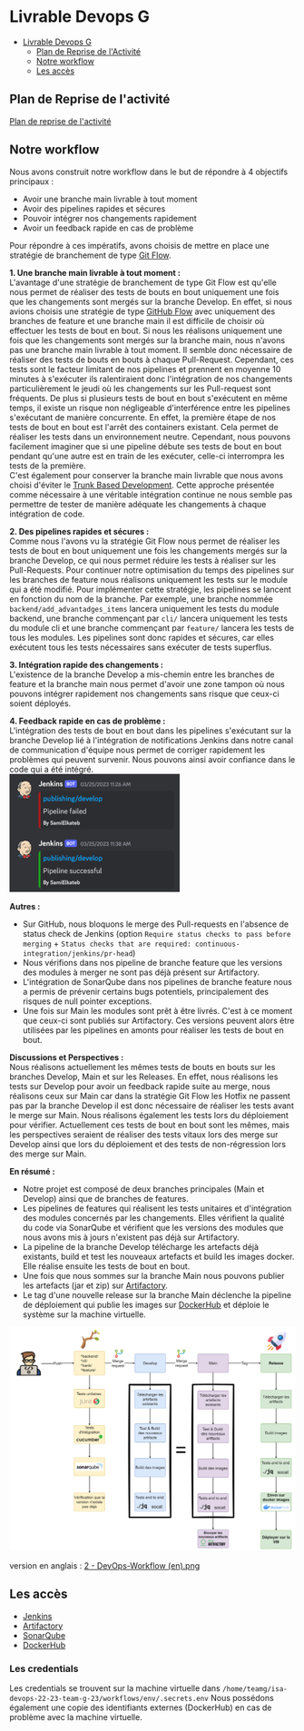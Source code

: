 # Livrable Devops G

- [Livrable Devops G](#livrable-devops-g)
  - [Plan de Reprise de l'Activité](#plan-de-reprise-de-lactivité)
  - [Notre workflow](#notre-workflow)
  - [Les accès](#les-accès)

## Plan de Reprise de l'activité

[Plan de reprise de l'activité](./devops/PRA/PRA.md)

## Notre workflow

Nous avons construit notre workflow dans le but de répondre à 4 objectifs principaux :

- Avoir une branche main livrable à tout moment
- Avoir des pipelines rapides et sécures
- Pouvoir intégrer nos changements rapidement
- Avoir un feedback rapide en cas de problème

Pour répondre à ces impératifs, avons choisis de mettre en place une stratégie de branchement de type [Git Flow](https://nvie.com/posts/a-successful-git-branching-model/).

  **1. Une branche main livrable à tout moment :**  
L'avantage d'une stratégie de branchement de type Git Flow est qu'elle nous permet de réaliser des tests de bouts en bout uniquement une fois que les changements sont mergés sur la branche Develop.
En effet, si nous avions choisis une stratégie de type [GitHub Flow](https://docs.github.com/en/get-started/quickstart/github-flow) avec uniquement des branches de feature et une branche main
il est difficile de choisir où effectuer les tests de bout en bout.
Si nous les réalisons uniquement une fois que les changements sont mergés sur la branche main, nous n'avons pas une branche main livrable à tout moment.
Il semble donc nécessaire de réaliser des tests de bouts en bouts à chaque Pull-Request.
Cependant, ces tests sont le facteur limitant de nos pipelines et prennent en moyenne 10 minutes à s'exécuter
ils ralentiraient donc l'intégration de nos changements particulièrement le jeudi où les changements sur les Pull-request sont fréquents.
De plus si plusieurs tests de bout en bout s'exécutent en même temps, il existe un risque non négligeable d'interférence entre les pipelines s'exécutant de manière concurrente.
En effet, la première étape de nos tests de bout en bout est l'arrêt des containers existant. Cela permet de réaliser les tests dans un environnement
neutre. Cependant, nous pouvons facilement imaginer que si une pipeline débute ses tests de bout en bout pendant
qu'une autre est en train de les exécuter, celle-ci interrompra les tests de la première.  
C'est également pour conserver la branche main livrable que nous avons choisi d'éviter le [Trunk Based Development](https://www.atlassian.com/continuous-delivery/continuous-integration/trunk-based-development).
Cette approche présentée comme nécessaire à une véritable intégration continue ne nous semble pas permettre de tester de manière adéquate les changements à chaque intégration de code.

  **2. Des pipelines rapides et sécures :**  
Comme nous l'avons vu la stratégie Git Flow nous permet de réaliser les tests
de bout en bout uniquement une fois les changements mergés sur la branche Develop,
ce qui nous permet réduire les tests à réaliser sur les Pull-Requests.
Pour continuer notre optimisation du temps des pipelines sur les branches de feature
nous réalisons uniquement les tests sur le module qui a été modifié.
Pour implémenter cette stratégie, les pipelines se lancent en fonction du nom de la branche.
Par exemple, une branche nommée `backend/add_advantadges_items` lancera uniquement les tests du module backend,
une branche commençant par `cli/` lancera uniquement les tests du module cli et une branche commençant par `feature/` lancera les tests de tous les modules.
Les pipelines sont donc rapides et sécures, car elles exécutent tous les tests nécessaires sans exécuter de tests superflus.

  **3. Intégration rapide des changements :**  
L'existence de la branche Develop a mis-chemin entre les branches de feature et la branche main nous permet d'avoir une zone tampon où nous pouvons
intégrer rapidement nos changements sans risque que ceux-ci soient déployés.
  
  **4. Feedback rapide en cas de problème :**  
L'intégration des tests de bout en bout dans les pipelines s'exécutant sur la branche Develop lié à l'intégration de notifications Jenkins dans notre canal de communication d'équipe nous permet de corriger rapidement les problèmes qui peuvent survenir. Nous pouvons ainsi avoir confiance dans le code qui a été intégré.  
![Notification](./assets/2%20-%20DevOps-Notification.jpg)

**Autres :**

- Sur GitHub, nous bloquons le merge des Pull-requests en l'absence de status check de Jenkins (option `Require status checks to pass before merging` + `Status checks that are required: continuous-integration/jenkins/pr-head`)
- Nous vérifions dans nos pipeline de branche feature que les versions des modules à merger ne sont pas déjà présent sur Artifactory.
- L'intégration de SonarQube dans nos pipelines de branche feature nous a permis de prévenir certains bugs potentiels, principalement des risques de null pointer exceptions.
- Une fois sur Main les modules sont prêt à être livrés. C'est à ce moment que ceux-ci sont publiés sur Artifactory. Ces versions peuvent alors être utilisées par les pipelines en amonts pour réaliser les tests de bout en bout.

**Discussions et Perspectives :**  
Nous réalisons actuellement les mêmes tests de bouts en bouts sur les branches Develop, Main et sur les Releases.
En effet, nous réalisons les tests sur Develop pour avoir un feedback rapide suite au merge, nous réalisons ceux sur Main car dans la stratégie Git Flow les Hotfix ne passent pas par la branche Develop il est donc nécessaire de réaliser les tests avant le merge sur Main. Nous réalisons également les tests lors du déploiement pour vérifier. Actuellement ces tests de bout en bout sont les mêmes, mais les perspectives seraient de réaliser des tests vitaux lors des merge sur Develop ainsi que lors du déploiement et des tests de non-régression lors des merge sur Main.

**En résumé :**

- Notre projet est composé de deux branches principales (Main et Develop) ainsi que de branches de features.
- Les pipelines de features qui réalisent les tests unitaires et d'intégration des modules concernés par les changements.
  Elles vérifient la qualité du code via SonarQube et vérifient que les versions des modules que nous avons mis à jours n'existent pas déjà sur Artifactory.
- La pipeline de la branche Develop télécharge les artefacts déjà existants, build et test les nouveaux artefacts et build les images docker.
  Elle réalise ensuite les tests de bout en bout.
- Une fois que nous sommes sur la branche Main nous pouvons publier les artefacts (jar et zip) sur [Artifactory](http://vmpx07.polytech.unice.fr:8003/ui/repos/tree/General/libs-snapshot-local/fr/univ-cotedazur/mfc-backend).
- Le tag d'une nouvelle release sur la branche Main déclenche la pipeline de déploiement qui publie les images sur [DockerHub](https://hub.docker.com/u/teamgisadevops2023) et déploie le système sur la machine virtuelle.
  
![Workflow](./assets/2%20-%20DevOps-Workflow.png)

version en anglais : [2 - DevOps-Workflow (en).png](./assets/2%20-%20DevOps-Workflow%20(en).png)

## Les accès

- [Jenkins](http://vmpx07.polytech.unice.fr:8000)
- [Artifactory](http://vmpx07.polytech.unice.fr:8002)
- [SonarQube](http://vmpx07.polytech.unice.fr:8001)
- [DockerHub](https://hub.docker.com/u/teamgisadevops2023)

### Les credentials

Les credentials se trouvent sur la machine virtuelle dans `/home/teamg/isa-devops-22-23-team-g-23/workflows/env/.secrets.env`
Nous possédons également une copie des identifiants externes (DockerHub) en cas de problème avec la machine virtuelle.
